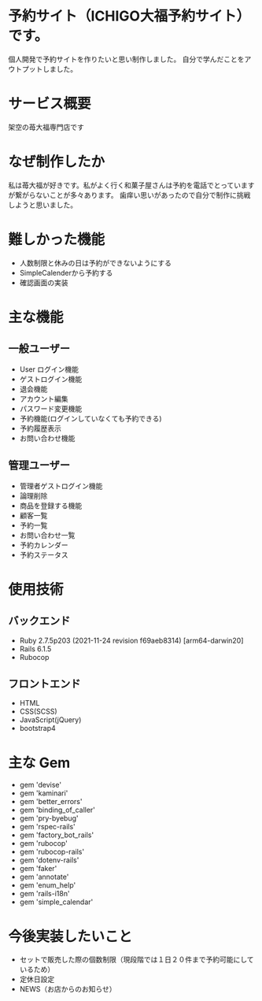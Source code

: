 # 予約サイト（ICHIGO大福予約サイト）です。
個人開発で予約サイトを作りたいと思い制作しました。
自分で学んだことをアウトプットしました。

# サービス概要
架空の苺大福専門店です

# なぜ制作したか
私は苺大福が好きです。私がよく行く和菓子屋さんは予約を電話でとっていますが繋がらないことが多々あります。
歯痒い思いがあったので自分で制作に挑戦しようと思いました。

# 難しかった機能
- 人数制限と休みの日は予約ができないようにする
- SimpleCalenderから予約する
- 確認画面の実装
 
# 主な機能

## 一般ユーザー
* User ログイン機能
* ゲストログイン機能
* 退会機能
* アカウント編集
* パスワード変更機能
* 予約機能(ログインしていなくても予約できる)
* 予約履歴表示
* お問い合わせ機能

## 管理ユーザー
* 管理者ゲストログイン機能
* 論理削除
* 商品を登録する機能
* 顧客一覧
* 予約一覧
* お問い合わせ一覧
* 予約カレンダー
* 予約ステータス	


# 使用技術
## バックエンド
 * Ruby 2.7.5p203 (2021-11-24 revision f69aeb8314) [arm64-darwin20]
 * Rails 6.1.5
 * Rubocop
## フロントエンド
* HTML
* CSS(SCSS)
* JavaScript(jQuery)
* bootstrap4

# 主な Gem
* gem 'devise'
* gem 'kaminari'
* gem 'better_errors'
* gem 'binding_of_caller'
* gem 'pry-byebug'
* gem 'rspec-rails'
* gem 'factory_bot_rails'
* gem 'rubocop'
* gem 'rubocop-rails'
* gem 'dotenv-rails'
* gem 'faker'
* gem 'annotate'
* gem 'enum_help'
* gem 'rails-i18n'
* gem 'simple_calendar'

# 今後実装したいこと
- セットで販売した際の個数制限（現段階では１日２０件まで予約可能にしているため）
- 定休日設定
- NEWS（お店からのお知らせ）

